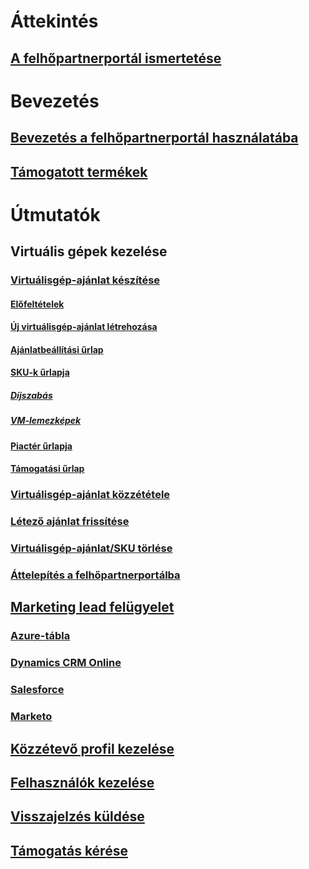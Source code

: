 # Áttekintés
## [A felhőpartnerportál ismertetése](./cloud-partner-portal-what-is-the-cloud-partner-portal.md)

# Bevezetés
## [Bevezetés a felhőpartnerportál használatába](./cloud-partner-portal-getting-started-with-the-cloud-partner-portal.md)
## [Támogatott termékek](./Cloud-partner-portal-products-that-can-get-published-via-portal.md)

# Útmutatók
## Virtuális gépek kezelése
### [Virtuálisgép-ajánlat készítése](./cloud-partner-portal-publish-virtual-machine.md)
#### [Előfeltételek](./cloud-partner-portal-publish-virtual-machine.md#what-are-pre-requisites-for-publishing-a-vm)
#### [Új virtuálisgép-ajánlat létrehozása](./cloud-partner-portal-publish-virtual-machine.md#how-to-create-a-new-vm-offer)
#### [Ajánlatbeállítási űrlap](./cloud-partner-portal-publish-virtual-machine.md#how-to-fill-out-the-offer-settings-form)
#### [SKU-k űrlapja](./cloud-partner-portal-publish-virtual-machine.md#how-to-create-skus)
##### [Díjszabás](./cloud-partner-portal-publish-virtual-machine.md#pricing)
##### [VM-lemezképek](cloud-partner-portal-publish-virtual-machine.md#vm-images)
#### [Piactér űrlapja](./cloud-partner-portal-publish-virtual-machine.md#marketplace-form)
#### [Támogatási űrlap](cloud-partner-portal-publish-virtual-machine.md#support-form)
### [Virtuálisgép-ajánlat közzététele](./Cloud-partner-portal-make-offer-live-on-Azure-Marketplace.md)

### [Létező ajánlat frissítése](./cloud-partner-portal-update-existing-offer.md)
### [Virtuálisgép-ajánlat/SKU törlése](./cloud-partner-portal-delete-an-offer.md)
### [Áttelepítés a felhőpartnerportálba](./cloud-partner-portal-how-to-migrate-to-the-new-cloud-partner-portal.md)

## [Marketing lead felügyelet](./cloud-partner-portal-marketing-lead-management.md)
### [Azure-tábla](./cloud-partner-portal-lead-management-instructions-azure-table.md)
### [Dynamics CRM Online](./cloud-partner-portal-lead-management-instructions-dynamics.md)
### [Salesforce](./cloud-partner-portal-lead-management-instructions-salesforce.md)
### [Marketo](./cloud-partner-portal-lead-management-instructions-marketo.md)

## [Közzétevő profil kezelése](./cloud-partner-portal-manage-publisher-profile.md)
## [Felhasználók kezelése](./cloud-partner-portal-manage-users.md)
## [Visszajelzés küldése](./cloud-partner-portal-give-feedback.md)
## [Támogatás kérése](./cloud-partner-portal-support-for-cloud-partner-portal.md)